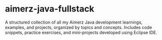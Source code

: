 # aimerz-java-fullstack
A structured collection of all my Aimerz Java development learnings, examples, and projects, organized by topics and concepts. Includes code snippets, practice exercises, and mini-projects developed using Eclipse IDE.
